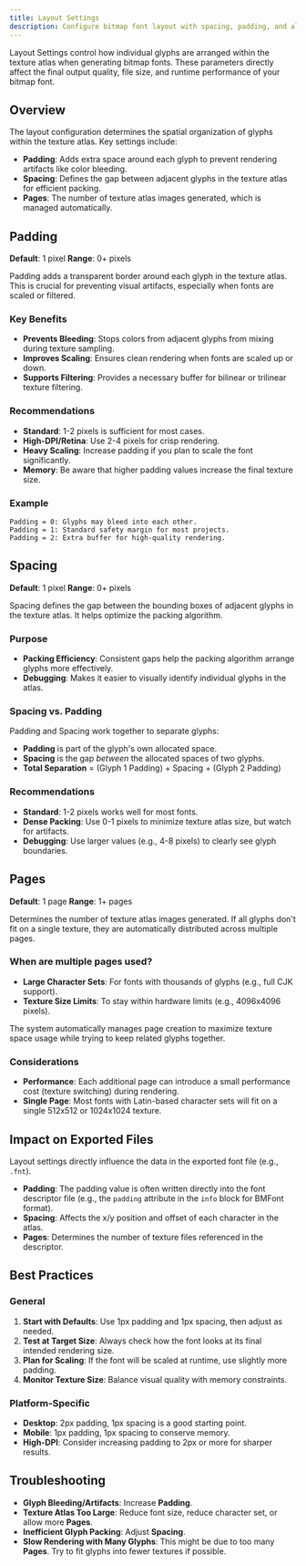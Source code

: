 ```yaml
---
title: Layout Settings
description: Configure bitmap font layout with spacing, padding, and alignment options for optimal texture atlas generation.
---
```


Layout Settings control how individual glyphs are arranged within the texture atlas when generating bitmap fonts. These parameters directly affect the final output quality, file size, and runtime performance of your bitmap font.

## Overview

The layout configuration determines the spatial organization of glyphs within the texture atlas. Key settings include:

- **Padding**: Adds extra space around each glyph to prevent rendering artifacts like color bleeding.
- **Spacing**: Defines the gap between adjacent glyphs in the texture atlas for efficient packing.
- **Pages**: The number of texture atlas images generated, which is managed automatically.

## Padding

**Default**: 1 pixel
**Range**: 0+ pixels

Padding adds a transparent border around each glyph in the texture atlas. This is crucial for preventing visual artifacts, especially when fonts are scaled or filtered.

### Key Benefits
- **Prevents Bleeding**: Stops colors from adjacent glyphs from mixing during texture sampling.
- **Improves Scaling**: Ensures clean rendering when fonts are scaled up or down.
- **Supports Filtering**: Provides a necessary buffer for bilinear or trilinear texture filtering.

### Recommendations
- **Standard**: 1-2 pixels is sufficient for most cases.
- **High-DPI/Retina**: Use 2-4 pixels for crisp rendering.
- **Heavy Scaling**: Increase padding if you plan to scale the font significantly.
- **Memory**: Be aware that higher padding values increase the final texture size.

### Example
```
Padding = 0: Glyphs may bleed into each other.
Padding = 1: Standard safety margin for most projects.
Padding = 2: Extra buffer for high-quality rendering.
```

## Spacing

**Default**: 1 pixel
**Range**: 0+ pixels

Spacing defines the gap between the bounding boxes of adjacent glyphs in the texture atlas. It helps optimize the packing algorithm.

### Purpose
- **Packing Efficiency**: Consistent gaps help the packing algorithm arrange glyphs more effectively.
- **Debugging**: Makes it easier to visually identify individual glyphs in the atlas.

### Spacing vs. Padding

Padding and Spacing work together to separate glyphs:
- **Padding** is part of the glyph's own allocated space.
- **Spacing** is the gap *between* the allocated spaces of two glyphs.
- **Total Separation** = (Glyph 1 Padding) + Spacing + (Glyph 2 Padding)

### Recommendations
- **Standard**: 1-2 pixels works well for most fonts.
- **Dense Packing**: Use 0-1 pixels to minimize texture atlas size, but watch for artifacts.
- **Debugging**: Use larger values (e.g., 4-8 pixels) to clearly see glyph boundaries.

## Pages

**Default**: 1 page
**Range**: 1+ pages

Determines the number of texture atlas images generated. If all glyphs don't fit on a single texture, they are automatically distributed across multiple pages.

### When are multiple pages used?
- **Large Character Sets**: For fonts with thousands of glyphs (e.g., full CJK support).
- **Texture Size Limits**: To stay within hardware limits (e.g., 4096x4096 pixels).

The system automatically manages page creation to maximize texture space usage while trying to keep related glyphs together.

### Considerations
- **Performance**: Each additional page can introduce a small performance cost (texture switching) during rendering.
- **Single Page**: Most fonts with Latin-based character sets will fit on a single 512x512 or 1024x1024 texture.

## Impact on Exported Files

Layout settings directly influence the data in the exported font file (e.g., `.fnt`).

- **Padding**: The padding value is often written directly into the font descriptor file (e.g., the `padding` attribute in the `info` block for BMFont format).
- **Spacing**: Affects the x/y position and offset of each character in the atlas.
- **Pages**: Determines the number of texture files referenced in the descriptor.

## Best Practices

### General
1.  **Start with Defaults**: Use 1px padding and 1px spacing, then adjust as needed.
2.  **Test at Target Size**: Always check how the font looks at its final intended rendering size.
3.  **Plan for Scaling**: If the font will be scaled at runtime, use slightly more padding.
4.  **Monitor Texture Size**: Balance visual quality with memory constraints.

### Platform-Specific
- **Desktop**: 2px padding, 1px spacing is a good starting point.
- **Mobile**: 1px padding, 1px spacing to conserve memory.
- **High-DPI**: Consider increasing padding to 2px or more for sharper results.

## Troubleshooting

- **Glyph Bleeding/Artifacts**: Increase **Padding**.
- **Texture Atlas Too Large**: Reduce font size, reduce character set, or allow more **Pages**.
- **Inefficient Glyph Packing**: Adjust **Spacing**.
- **Slow Rendering with Many Glyphs**: This might be due to too many **Pages**. Try to fit glyphs into fewer textures if possible.
